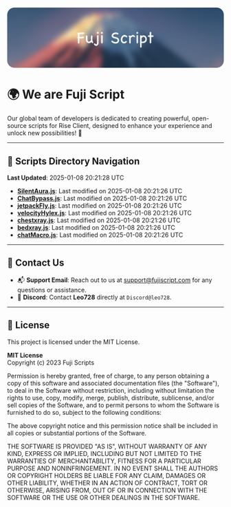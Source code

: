 ![Banner](.github/b.webp)

# 🌍 **We are Fuji Script**

Our global team of developers is dedicated to creating powerful, open-source scripts for Rise Client, designed to enhance your experience and unlock new possibilities! 🌟

---
<!-- SCRIPTS_NAVIGATION_START -->
## 📂 **Scripts Directory Navigation**

**Last Updated**: 2025-01-08 20:21:28 UTC

- **[SilentAura.js](scripts/SilentAura.js)**: Last modified on 2025-01-08 20:21:26 UTC
- **[ChatBypass.js](scripts/ChatBypass.js)**: Last modified on 2025-01-08 20:21:26 UTC
- **[jetpackFly.js](scripts/jetpackFly.js)**: Last modified on 2025-01-08 20:21:26 UTC
- **[velocityHylex.js](scripts/velocityHylex.js)**: Last modified on 2025-01-08 20:21:26 UTC
- **[chestxray.js](scripts/chestxray.js)**: Last modified on 2025-01-08 20:21:26 UTC
- **[bedxray.js](scripts/bedxray.js)**: Last modified on 2025-01-08 20:21:26 UTC
- **[chatMacro.js](scripts/chatMacro.js)**: Last modified on 2025-01-08 20:21:26 UTC

<!-- SCRIPTS_NAVIGATION_END -->

---

## 💬 **Contact Us**  
- 📬 **Support Email**: Reach out to us at [support@fujiscript.com](mailto:support@fujiscript.com) for any questions or assistance.  
- 💬 **Discord**: Contact **Leo728** directly at `Discord@leo728`.

---

## 📜 **License**

This project is licensed under the MIT License.  

**MIT License**  
Copyright (c) 2023 Fuji Scripts  

Permission is hereby granted, free of charge, to any person obtaining a copy of this software and associated documentation files (the "Software"), to deal in the Software without restriction, including without limitation the rights to use, copy, modify, merge, publish, distribute, sublicense, and/or sell copies of the Software, and to permit persons to whom the Software is furnished to do so, subject to the following conditions:  

The above copyright notice and this permission notice shall be included in all copies or substantial portions of the Software.  

THE SOFTWARE IS PROVIDED "AS IS", WITHOUT WARRANTY OF ANY KIND, EXPRESS OR IMPLIED, INCLUDING BUT NOT LIMITED TO THE WARRANTIES OF MERCHANTABILITY, FITNESS FOR A PARTICULAR PURPOSE AND NONINFRINGEMENT. IN NO EVENT SHALL THE AUTHORS OR COPYRIGHT HOLDERS BE LIABLE FOR ANY CLAIM, DAMAGES OR OTHER LIABILITY, WHETHER IN AN ACTION OF CONTRACT, TORT OR OTHERWISE, ARISING FROM, OUT OF OR IN CONNECTION WITH THE SOFTWARE OR THE USE OR OTHER DEALINGS IN THE SOFTWARE.  

